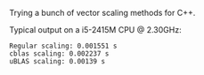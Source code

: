 Trying a bunch of vector scaling methods for C++.

Typical output on a  i5-2415M CPU @ 2.30GHz:
```
Regular scaling: 0.001551 s
cblas scaling: 0.002237 s
uBLAS scaling: 0.00139 s
```

